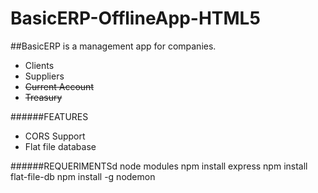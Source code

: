 BasicERP-OfflineApp-HTML5
========================

##BasicERP is a management app for companies.


- Clients
- Suppliers
- ~~Current Account~~
- ~~Treasury~~



######FEATURES

- CORS Support	
- Flat file database

######REQUERIMENTSd
node modules
npm install express
npm install flat-file-db
npm install -g nodemon


